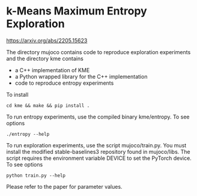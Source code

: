 # k-Means Maximum Entropy Exploration

https://arxiv.org/abs/2205.15623

The directory mujoco contains code to reproduce exploration experiments and the directory kme contains
- a C++ implementation of KME
- a Python wrapped library for the C++ implementation
- code to reproduce entropy experiments

To install 
```
cd kme && make && pip install .
```

To run entropy experiments, use the compiled binary kme/entropy. To see options
```
./entropy --help  
```

To run exploration experiments, use the script mujoco/train.py. You must install the modified stable-baselines3 repository found in mujoco/libs. The script requires the environment variable DEVICE to set the PyTorch device. To see options
```
python train.py --help
```

Please refer to the paper for parameter values. 
